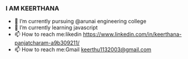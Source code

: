 ### I AM KEERTHANA
- 🔭 I’m currently pursuing @arunai engineering college
- 🌱 I’m currently learning javascript
- 📫 How to reach me:likedin https://www.linkedin.com/in/keerthana-panjatcharam-a9b309211/
- 📫 How to reach me:Gmail keerthu1132003@gmail.com

